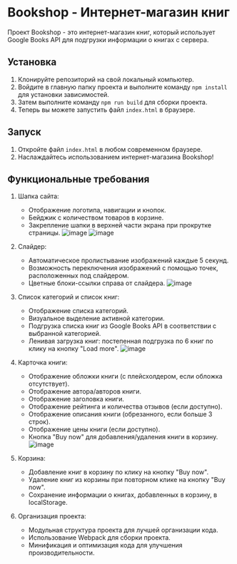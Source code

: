 # Bookshop - Интернет-магазин книг
Проект Bookshop - это интернет-магазин книг, который использует Google Books API для подгрузки информации о книгах с сервера.

## Установка

1. Клонируйте репозиторий на свой локальный компьютер.
2. Войдите в главную папку проекта и выполните команду `npm install` для установки зависимостей.
3. Затем выполните команду `npm run build` для сборки проекта.
4. Теперь вы можете запустить файл `index.html` в браузере.

## Запуск

1. Откройте файл `index.html` в любом современном браузере.
2. Наслаждайтесь использованием интернет-магазина Bookshop!

## Функциональные требования

1. Шапка сайта:
   - Отображение логотипа, навигации и кнопок.
   - Бейджик с количеством товаров в корзине.
   - Закрепление шапки в верхней части экрана при прокрутке страницы.
![image](https://user-images.githubusercontent.com/96149619/236644377-0185bd16-5e9d-45df-bed7-a7e3e0439086.png)
![image](https://user-images.githubusercontent.com/96149619/236644392-a401f64f-db64-47d4-a48f-288ba1c2ff89.png)
2. Слайдер:
   - Автоматическое пролистывание изображений каждые 5 секунд.
   - Возможность переключения изображений с помощью точек, расположенных под слайдером.
   - Цветные блоки-ссылки справа от слайдера.
![image](https://user-images.githubusercontent.com/96149619/236644399-33bba028-6c5d-48f9-ba86-c1e55f628e3d.png)
3. Список категорий и список книг:
   - Отображение списка категорий.
   - Визуальное выделение активной категории.
   - Подгрузка списка книг из Google Books API в соответствии с выбранной категорией.
   - Ленивая загрузка книг: постепенная подгрузка по 6 книг по клику на кнопку "Load more".
![image](https://user-images.githubusercontent.com/96149619/236644406-840e3618-7188-48bc-8cd0-2e4a8682d874.png)
4. Карточка книги:
   - Отображение обложки книги (с плейсхолдером, если обложка отсутствует).
   - Отображение автора/авторов книги.
   - Отображение заголовка книги.
   - Отображение рейтинга и количества отзывов (если доступно).
   - Отображение описания книги (обрезанного, если больше 3 строк).
   - Отображение цены книги (если доступно).
   - Кнопка "Buy now" для добавления/удаления книги в корзину.
   ![image](https://user-images.githubusercontent.com/96149619/236644445-5682f944-6236-4072-982b-14d74606cfce.png)
5. Корзина:
   - Добавление книг в корзину по клику на кнопку "Buy now".
   - Удаление книг из корзины при повторном клике на кнопку "Buy now".
   - Сохранение информации о книгах, добавленных в корзину, в localStorage.

6. Организация проекта:
   - Модульная структура проекта для лучшей организации кода.
   - Использование Webpack для сборки проекта.
   - Минификация и оптимизация кода для улучшения производительности.
